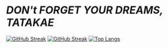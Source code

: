 
  #  ***DON't FORGET YOUR DREAMS, TATAKAE***


[![GitHub Streak](http://github-readme-streak-stats.herokuapp.com?user=Sx-Cheats&theme=algolia&hide_border=true)](https://github.com/Sx-Cheats)
[![GitHub Streak](https://github-readme-stats.vercel.app/api?username=Sx-Cheats&theme=algolia&show_icons=true&hide_border=true)](https://github.com/Sx-Cheats)
[![Top Langs](https://github-readme-stats.vercel.app/api/top-langs/?username=Sx-Cheats&layout=compact&theme=algolia&hide_border=true)](https://github.com/Sx-Cheats)

  

